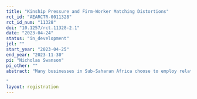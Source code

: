 ```yaml
---
title: "Kinship Pressure and Firm-Worker Matching Distortions"
rct_id: "AEARCTR-0011328"
rct_id_num: "11328"
doi: "10.1257/rct.11328-2.1"
date: "2023-04-24"
status: "in_development"
jel: ""
start_year: "2023-04-25"
end_year: "2023-11-30"
pi: "Nicholas Swanson"
pi_other: ""
abstract: "Many businesses in Sub-Saharan Africa choose to employ relatives. A common understanding of this phenomenon is that this reflects information assymetries or benefits to hiring from one’s network that alleviate moral hazard.  In this project, I propose a different hypothesis: that some of this hiring may be driven by social norms or redistributive pressures, which maybe exacerbated by greater moral hazard among members of one’s network. I design a field experiment to examine the relevance of these redistributive pressures generating hiring distortions among Zambian microenterprises. I offer microenterprise owners a subsidy to hire an additional employee, and ask business owners to decide between hiring a relative or a non-relative candidate for the position. Microenterprise owners then make their choice under two conditions: a control condition, in the owner receives a poster explaining that they received a subsidy to hire a person and a treatment condition, in which employers are told that if they receive a subsidy, they will be given a poster explaining  the subsidy AND that many business owners offered this subsidy do not have complete control over who is hired with the subsidy. The treatment poster is designed to provide business owners with plausible deniability for not hiring a particular employee, as compared to natural hiring conditions. I then test how the identity of the employee chosen changes under this treatment. The experiment outlined in this pre-registration is one that explores the hypothesis. An additional  experiment involving rural employers may also be conducted as part of the same project (subject to budget and logistical constraints).
"
layout: registration
---
```


